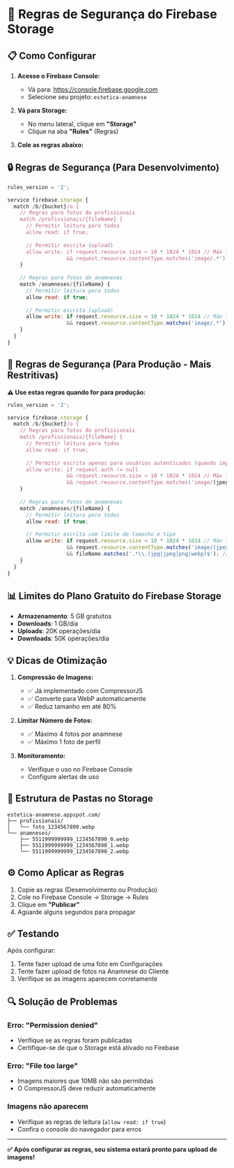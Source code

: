 # 🔐 Regras de Segurança do Firebase Storage

## 📋 Como Configurar

1. **Acesse o Firebase Console:**
   - Vá para: https://console.firebase.google.com
   - Selecione seu projeto: `estetica-anamnese`

2. **Vá para Storage:**
   - No menu lateral, clique em **"Storage"**
   - Clique na aba **"Rules"** (Regras)

3. **Cole as regras abaixo:**

## 🔒 Regras de Segurança (Para Desenvolvimento)

```javascript
rules_version = '2';

service firebase.storage {
  match /b/{bucket}/o {
    // Regras para fotos de profissionais
    match /profissionais/{fileName} {
      // Permitir leitura para todos
      allow read: if true;
      
      // Permitir escrita (upload)
      allow write: if request.resource.size < 10 * 1024 * 1024 // Máx 10MB
                   && request.resource.contentType.matches('image/.*'); // Apenas imagens
    }
    
    // Regras para fotos de anamneses
    match /anamneses/{fileName} {
      // Permitir leitura para todos
      allow read: if true;
      
      // Permitir escrita (upload)
      allow write: if request.resource.size < 10 * 1024 * 1024 // Máx 10MB
                   && request.resource.contentType.matches('image/.*'); // Apenas imagens
    }
  }
}
```

## 🔐 Regras de Segurança (Para Produção - Mais Restritivas)

**⚠️ Use estas regras quando for para produção:**

```javascript
rules_version = '2';

service firebase.storage {
  match /b/{bucket}/o {
    // Regras para fotos de profissionais
    match /profissionais/{fileName} {
      // Permitir leitura para todos
      allow read: if true;
      
      // Permitir escrita apenas para usuários autenticados (quando implementar auth)
      allow write: if request.auth != null
                   && request.resource.size < 10 * 1024 * 1024 // Máx 10MB
                   && request.resource.contentType.matches('image/(jpeg|jpg|png|webp)'); // Apenas imagens
    }
    
    // Regras para fotos de anamneses
    match /anamneses/{fileName} {
      // Permitir leitura para todos
      allow read: if true;
      
      // Permitir escrita com limite de tamanho e tipo
      allow write: if request.resource.size < 10 * 1024 * 1024 // Máx 10MB
                   && request.resource.contentType.matches('image/(jpeg|jpg|png|webp)') // Apenas imagens
                   && fileName.matches('.*\\.(jpg|jpeg|png|webp)$'); // Validar extensão
    }
  }
}
```

## 📊 Limites do Plano Gratuito do Firebase Storage

- **Armazenamento**: 5 GB gratuitos
- **Downloads**: 1 GB/dia
- **Uploads**: 20K operações/dia
- **Downloads**: 50K operações/dia

## 💡 Dicas de Otimização

1. **Compressão de Imagens:**
   - ✅ Já implementado com CompressorJS
   - ✅ Converte para WebP automaticamente
   - ✅ Reduz tamanho em até 80%

2. **Limitar Número de Fotos:**
   - ✅ Máximo 4 fotos por anamnese
   - ✅ Máximo 1 foto de perfil

3. **Monitoramento:**
   - Verifique o uso no Firebase Console
   - Configure alertas de uso

## 🚀 Estrutura de Pastas no Storage

```
estetica-anamnese.appspot.com/
├── profissionais/
│   └── foto_1234567890.webp
└── anamneses/
    ├── 5511999999999_1234567890_0.webp
    ├── 5511999999999_1234567890_1.webp
    └── 5511999999999_1234567890_2.webp
```

## ⚙️ Como Aplicar as Regras

1. Copie as regras (Desenvolvimento ou Produção)
2. Cole no Firebase Console → Storage → Rules
3. Clique em **"Publicar"**
4. Aguarde alguns segundos para propagar

## ✅ Testando

Após configurar:
1. Tente fazer upload de uma foto em Configurações
2. Tente fazer upload de fotos na Anamnese do Cliente
3. Verifique se as imagens aparecem corretamente

## 🔍 Solução de Problemas

### Erro: "Permission denied"
- Verifique se as regras foram publicadas
- Certifique-se de que o Storage está ativado no Firebase

### Erro: "File too large"
- Imagens maiores que 10MB não são permitidas
- O CompressorJS deve reduzir automaticamente

### Imagens não aparecem
- Verifique as regras de leitura (`allow read: if true`)
- Confira o console do navegador para erros

---

**✅ Após configurar as regras, seu sistema estará pronto para upload de imagens!**

